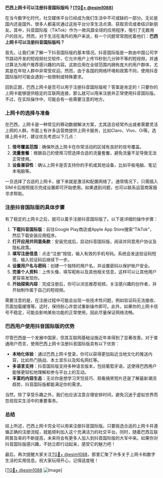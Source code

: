 **巴西上网卡可以注册抖音国际版吗？[[TG💪+ @esim1088](https://t.me/s/esim1088)]**

在当今数字化时代，社交媒体平台已经成为我们生活中不可或缺的一部分。无论是国内还是国外，很多人都喜欢通过这些平台分享生活点滴、获取资讯或者结识新朋友。其中，抖音国际版（TikTok）作为一款风靡全球的应用程序，吸引了无数用户的目光。然而，对于生活在海外的用户来说，有一个问题常常困扰着他们：**巴西上网卡可以注册抖音国际版吗？**

首先，让我们来了解一下抖音国际版的基本情况。抖音国际版是一款由中国公司字节跳动开发的短视频社交软件，它允许用户上传15秒到几分钟不等的短视频，并通过算法为用户推荐感兴趣的内容。这款应用在全球范围内拥有庞大的用户群体，尤其是在年轻人群中非常受欢迎。然而，由于各国的网络环境和政策不同，使用抖音国际版时可能会遇到一些限制或特殊要求。

回到正题，巴西上网卡是否可以用于注册抖音国际版呢？答案是肯定的！只要你的上网卡能够提供稳定的互联网连接，那么就可以用来注册并正常使用抖音国际版。不过，在实际操作中，可能会有一些需要注意的地方。

### **上网卡的选择与准备**
在巴西，上网卡是一种常见的移动数据解决方案，尤其适合经常外出或者需要灵活上网的人群。市面上有许多运营商提供上网卡服务，比如Claro、Vivo、Oi等。选择上网卡时，建议优先考虑以下几点：

1. **信号覆盖范围**：确保所选上网卡在你常活动的区域有良好的信号覆盖。
2. **流量套餐**：根据自己的使用习惯选择合适的流量套餐，避免流量不足导致无法正常使用。
3. **设备兼容性**：确认上网卡是否支持你的手机或其他设备，比如平板电脑、笔记本电脑等。

一旦选择了合适的上网卡，接下来就是激活和配置网络了。通常情况下，只需插入SIM卡后按照提示完成设置即可开始使用。如果遇到问题，也可以联系运营商客服寻求帮助。

### **注册抖音国际版的具体步骤**
有了稳定的上网卡之后，就可以着手注册抖音国际版了。以下是详细的操作步骤：

1. **下载抖音国际版**：前往Google Play商店或Apple App Store搜索“TikTok”，然后下载安装应用程序。
2. **打开应用并同意条款**：安装完成后，启动抖音国际版，阅读并同意用户协议及隐私政策。
3. **填写注册信息**：点击“注册”按钮，输入有效的手机号码。系统会发送验证码短信，输入验证码后继续下一步。
4. **设置用户名与密码**：创建一个独特的用户名，并设置密码以保护账户安全。
5. **完善个人资料**：上传头像、填写昵称以及其他相关信息，这样可以让其他用户更容易发现你。
6. **开始探索内容**：完成注册后，你可以浏览推荐视频，关注感兴趣的创作者，并开始制作属于自己的短视频。

需要注意的是，在注册过程中可能会出现一些技术性问题，例如验证码无法接收、页面加载缓慢等。这时，保持耐心并尝试重新操作即可。此外，如果你的上网卡信号不稳定，可能会影响某些功能的正常使用，因此尽量保证网络流畅。

### **巴西用户使用抖音国际版的优势**
尽管巴西是一个发展中国家，但其互联网基础设施近年来得到了显著改善。对于普通用户而言，使用巴西上网卡注册抖音国际版具有以下优势：

- **本地化体验**：通过巴西上网卡登录，你可以获得更加贴近当地文化的推送内容，比如热门挑战、本土音乐以及知名网红等。
- **多语言支持**：抖音国际版支持多种语言版本，包括葡萄牙语，这使得巴西用户能够更轻松地理解和参与平台上的互动。
- **丰富的内容生态**：无论你是想学习烹饪技巧、观看搞笑短片还是了解最新潮流趋势，抖音国际版都能满足你的需求。

当然，除了享受乐趣之外，我们也应该注意合理安排时间，避免沉迷于虚拟世界而忽视现实生活中的重要事务。

### **总结**
综上所述，巴西上网卡完全可以用来注册抖音国际版。只要挑选合适的上网卡并遵循正确的注册流程，就能顺利加入这个充满活力的社交平台。同时，随着巴西互联网普及率的不断提高，未来将会有更多人加入到抖音国际版的大军中来。如果你对抖音国际版感兴趣，不妨立即行动起来，感受它的魅力吧！

最后，再次提醒大家关注[TG💪+ @esim1088](https://t.me/s/esim1088)，那里汇聚了许多关于上网卡和数字生活的实用信息。祝大家玩得开心，记得适度哦！

[[TG💪+ @esim1088](https://t.me/s/esim1088) ![Image](https://i.postimg.cc/4NQfJmqS/Snipaste-2025-05-13-00-14-12.png)]